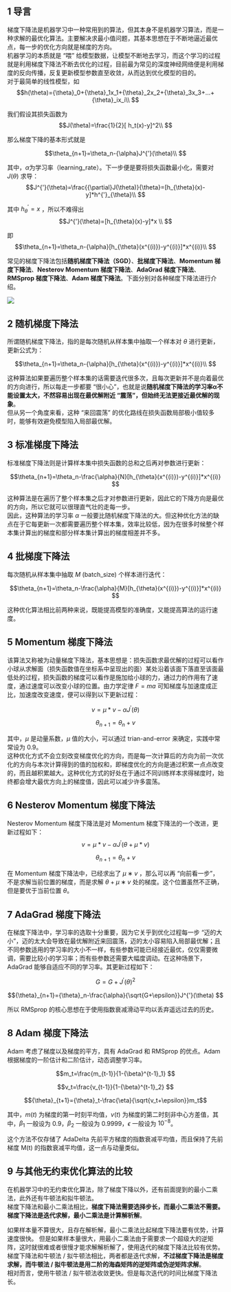 
## 1 导言

梯度下降法是机器学习中一种常用到的算法，但其本身不是机器学习算法，而是一种求解的最优化算法。主要解决求最小值问题，其基本思想在于不断地逼近最优点，每一步的优化方向就是梯度的方向。  
机器学习的本质就是 “喂” 给模型数据，让模型不断地去学习，而这个学习的过程就是利用梯度下降法不断去优化的过程，目前最为常见的深度神经网络便是利用梯度的反向传播，反复更新模型参数直至收敛，从而达到优化模型的目的。  
对于最简单的线性模型，如 
$$h(\theta)={\theta}_0+{\theta}_1x_1+{\theta}_2x_2+{\theta}_3x_3+...+{\theta}_ix_i\\
$$

我们假设其损失函数为 
$$J(\theta)=\frac{1}{2}[ h_t(x)-y]^2\\
$$

那么梯度下降的基本形式就是

$$\theta_{n+1}=\theta_n-{\alpha}J^{'}(\theta)\\
$$

其中，$α$为学习率（learning_rate）。下一步便是要将损失函数最小化，需要对 $J(θ)$ 求导： 
$$J^{'}(\theta)=\frac{{\partial}J(\theta)}{\theta}=[h_{\theta}(x)-y]*h^{'}_{\theta}\\
$$

其中 $h^{'}_{\theta}=x$ ，所以不难得出
$$J^{'}(\theta)=[h_{\theta}(x)-y]*x \\
$$

即
$$\theta_{n+1}=\theta_n-{\alpha}[h_{\theta}(x^{(i)})-y^{(i)}]*x^{(i)}\\
$$

常见的梯度下降法包括**随机梯度下降法（SGD）**、**批梯度下降法**、**Momentum 梯度下降法**、**Nesterov Momentum 梯度下降法**、**AdaGrad 梯度下降法**、**RMSprop 梯度下降法**、**Adam 梯度下降法**。下面分别对各种梯度下降法进行介绍。

![](https://pic1.zhimg.com/v2-491a7ff6038630dae0e18e29cb7f5194_b.jpg)

## 2 随机梯度下降法

所谓随机梯度下降法，指的是每次随机从样本集中抽取一个样本对 $\theta$ 进行更新，更新公式为：

$$\theta_{n+1}=\theta_n-{\alpha}[h_{\theta}(x^{(i)})-y^{(i)}]*x^{(i)}\\
$$

这种算法如果要遍历整个样本集的话需要迭代很多次，且每次更新并不是向着最优的方向进行，所以每走一步都要 “很小心”，也就是说**随机梯度下降法的学习率α不能设置太大，不然容易出现在最优解附近 “震荡”，但始终无法更接近最优解的现象**。  
但从另一个角度来看，这种 “来回震荡” 的优化路线在损失函数局部极小值较多时，能够有效避免模型陷入局部最优解。

## 3 标准梯度下降法

标准梯度下降法则是计算样本集中损失函数的总和之后再对参数进行更新：

$$\theta_{n+1}=\theta_n-\frac{\alpha}{N}[h_{\theta}(x^{(i)})-y^{(i)}]*x^{(i)}
$$

这种算法是在遍历了整个样本集之后才对参数进行更新，因此它的下降方向是最优的方向，所以它就可以很理直气壮的走每一步。  
因此，这种算法的学习率 $\alpha$ 一般要比随机梯度下降法的大。但这种优化方法的缺点在于它每更新一次都需要遍历整个样本集，效率比较低，因为在很多时候整个样本集计算出的梯度和部分样本集计算出的梯度相差并不多。

## 4 批梯度下降法

每次随机从样本集中抽取 $M$ (batch_size) 个样本进行迭代：

$$\theta_{n+1}=\theta_n-\frac{\alpha}{M}[h_{\theta}(x^{(i)})-y^{(i)}]*x^{(i)}
$$

这种优化算法相比前两种来说，既能提高模型的准确度，又能提高算法的运行速度。

## 5 Momentum 梯度下降法

该算法又称被为动量梯度下降法，基本思想是：损失函数求最优解的过程可以看作小球从求解面（损失函数值在坐标系中呈现出的面）某处沿着该面下落直至该面最低处的过程，损失函数的梯度可以看作是施加给小球的力，通过力的作用有了速度，通过速度可以改变小球的位置。由力学定律 $F=ma$ 可知梯度与加速度成正比，加速度改变速度，便可以得到以下更新过程：

$$v={\mu}*v-{\alpha}J^{'}(\theta)
$$

$${\theta}_{n+1}={\theta}_n+v
$$

其中，$\mu$ 是动量系数，$\mu$ 值的大小，可以通过 trian-and-error 来确定，实践中常常设为 0.9。  
这种优化方式不会立刻改变梯度优化的方向，而是每一次计算后的方向为前一次优化的方向与本次计算得到的值的加权和，即梯度优化的方向是通过积累一点点改变的，而且越积累越大。这种优化方式的好处在于通过不同训练样本求得梯度时，始终都会增大最优方向上的梯度值，因此可以减少许多震荡。

## 6 Nesterov Momentum 梯度下降法

Nesterov Momentum 梯度下降法是对 Momentum 梯度下降法的一个改进，更新过程如下：
$$v={\mu}*v-{\alpha}J^{'}(\theta+\mu *v)
$$

$${\theta}_{n+1}={\theta}_n+v
$$

在 Momentum 梯度下降法中，已经求出了 $\mu ∗ v$ ，那么可以再 “向前看一步”，不是求解当前位置的梯度，而是求解 $\theta + \mu ∗ v$ 处的梯度。这个位置虽然不正确，但是要优于当前位置 $\theta$。

## 7 AdaGrad 梯度下降法

在梯度下降法中，学习率的选取十分重要，因为它关乎到优化过程每一步 “迈的大小”，迈的太大会导致在最优解附近来回震荡，迈的太小容易陷入局部最优解；且不同参数适用的学习率的大小不一样，有些参数可能已经接近最优，仅仅需要微调，需要比较小的学习率；而有些参数还需要大幅度调动。在这种场景下，AdaGrad 能够自适应不同的学习率。其更新过程如下：

$$G=G+J^{'}(\theta)^2
$$

$${\theta}_{n+1}={\theta}_n-\frac{\alpha}{\sqrt{G+\epsilon}}J^{'}(\theta)
$$

所以 RMSprop 的核心思想在于使用指数衰减滑动平均以丢弃遥远过去的历史。

## 8 Adam 梯度下降法

Adam 考虑了梯度以及梯度的平方，具有 AdaGrad 和 RMSprop 的优点。Adam 根据梯度的一阶估计和二阶估计，动态调整学习率。

$$m_t=\frac{m_{t-1}}{1-{\beta}^{t-1}_1} 
$$

$$v_t=\frac{v_{t-1}}{1-{\beta}^{t-1}_2}
$$

$${\theta}_{t+1}={\theta}_t-\frac{\eta}{\sqrt{v_t+\epsilon}}m_t$$

其中，$m(t)$ 为梯度的第一时刻平均值，$v(t)$ 为梯度的第二时刻非中心方差值，其中，$β_1$ 一般设为 0.9，$β_2$ 一般设为 0.9999，$\epsilon$ 一般设为 $10^{-8}$。 

这个方法不仅存储了 AdaDelta 先前平方梯度的指数衰减平均值，而且保持了先前梯度 M(t) 的指数衰减平均值，这一点与动量类似。

## 9 与其他无约束优化算法的比较

在机器学习中的无约束优化算法，除了梯度下降以外，还有前面提到的最小二乘法，此外还有牛顿法和拟牛顿法。  
梯度下降法和最小二乘法相比，**梯度下降法需要选择步长，而最小二乘法不需要。梯度下降法是迭代求解，最小二乘法是计算解析解**。  

如果样本量不算很大，且存在解析解，最小二乘法比起梯度下降法要有优势，计算速度很快。 但是如果样本量很大，用最小二乘法由于需要求一个超级大的逆矩阵，这时就很难或者很慢才能求解解析解了，使用迭代的梯度下降法比较有优势。  
梯度下降法和牛顿法 / 拟牛顿法相比，两者都是迭代求解，**不过梯度下降法是梯度求解，而牛顿法 / 拟牛顿法是用二阶的海森矩阵的逆矩阵或伪逆矩阵求解**。  
相对而言，使用牛顿法 / 拟牛顿法收敛更快。但是每次迭代的时间比梯度下降法长。